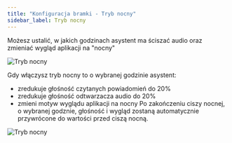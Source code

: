 ```yaml
---
title: "Konfiguracja bramki - Tryb nocny"
sidebar_label: Tryb nocny
---
```


Możesz ustalić, w jakich godzinach asystent ma ściszać audio oraz zmieniać wygląd aplikacji na "nocny"

![Tryb nocny](/img/en/bramka/config_ais_dom_section5.png)


Gdy włączysz tryb nocny to o wybranej godzinie asystent:
* zredukuje głośność czytanych powiadomień do 20%
* zredukuje głośność odtwarzacza audio do 20%
* zmieni motyw wyglądu aplikacji na nocny
Po zakończeniu ciszy nocnej, o wybranej godznie, głośność i wygląd zostaną automatycznie przywrócone do wartości przed ciszą nocną.

![Tryb nocny](/img/en/bramka/config_ais_dom_section5_2.png)
